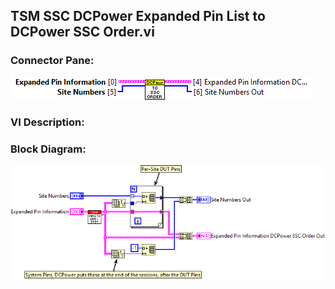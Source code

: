 ## **TSM SSC DCPower Expanded Pin List to DCPower SSC Order.vi**
### Connector Pane:
![alt text](/docs/images/Instrument%20Control/DCPower/SubVIs/TSM%20SSC%20DCPower%20Expanded%20Pin%20List%20to%20DCPower%20SSC%20Order.vic.png "TSM SSC DCPower Expanded Pin List to DCPower SSC Order.vi connector pane")

### VI Description:


### Block Diagram:
![alt text](/docs/images/Instrument%20Control/DCPower/SubVIs/TSM%20SSC%20DCPower%20Expanded%20Pin%20List%20to%20DCPower%20SSC%20Order.vid.png "TSM SSC DCPower Expanded Pin List to DCPower SSC Order.vi block diagram")
